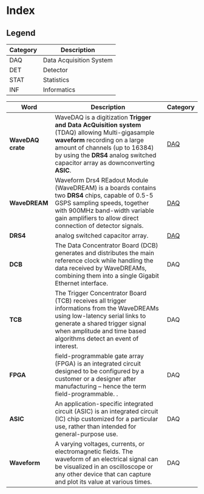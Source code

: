 # Index


## Legend
| Category | Description |
|   ---          |      ---           |
| DAQ        | Data Acquisition System |
| DET         | Detector |
| STAT        | Statistics |
|  INF         | Informatics |



| Word | Description | Category |
|   ---   |        ---        |      ---       |
|     **WaveDAQ crate**  |  WaveDAQ is a digitization **Trigger and Data AcQuisition system** (TDAQ) allowing Multi-gigasample **waveform** recording on a large amount of channels (up to 16384) by using the **DRS4** analog switched capacitor array as downconverting **ASIC**. |[DAQ](https://github.com/lorenzomarini96/FOOT/blob/main/appendix/figures/daq/wavedream.pdf) |
|     **WaveDREAM**  |  Waveform Drs4 REadout Module (WaveDREAM) is a boards contains two **DRS4** chips, capable of 0.5-5 GSPS sampling speeds, together with 900MHz band-width variable gain amplifiers to allow direct connection of detector signals. |[DAQ](https://github.com/lorenzomarini96/FOOT/blob/main/appendix/figures/daq/wavedream.pdf)   |
|     **DRS4**  |  analog switched capacitor array. | [DAQ](https://github.com/lorenzomarini96/FOOT/blob/main/appendix/figures/daq/dcb.png)  |
|     **DCB**  |  The Data Concentrator Board (DCB) generates and distributes the main reference clock while handling the data received by WaveDREAMs, combining them into a single Gigabit Ethernet interface. |DAQ   |
|     **TCB**  |  The Trigger Concentrator Board (TCB) receives all trigger informations from the WaveDREAMs using low-latency serial links to generate a shared trigger signal when amplitude and time based algorithms detect an event of interest. |DAQ   |
|     **FPGA**  |  field-programmable gate array (FPGA) is an integrated circuit designed to be configured by a customer or a designer after manufacturing – hence the term field-programmable. . |DAQ   |
|     **ASIC**  |  An application-specific integrated circuit (ASIC) is an integrated circuit (IC) chip customized for a particular use, rather than intended for general-purpose use. |DAQ   |
|     **Waveform**  |  A varying voltages, currents, or electromagnetic fields. The waveform of an electrical signal can be visualized in an oscilloscope or any other device that can capture and plot its value at various times. |DAQ   |
